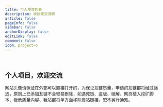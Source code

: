```yaml
---
title: 个人项目列表
description: 欢饮来交流啊
article: false
pageInfo: false
sidebar: false
anchorDisplay: false
editLink: false
comment: false
icon: project-o
---
```


<br>

## 个人项目，欢迎交流

网站头像请保证在外部可以直接打开的，为保证友链质量，申请的友链都将经过筛选，原则上已添加友链不会轻易删除，如遇死链、盗版、破解、网页植入挖矿脚本、极低质量内容、我站都将单方面移除贵站链接，恕不另行通知。
<br/>
<br/>
<br/>
<projects />
